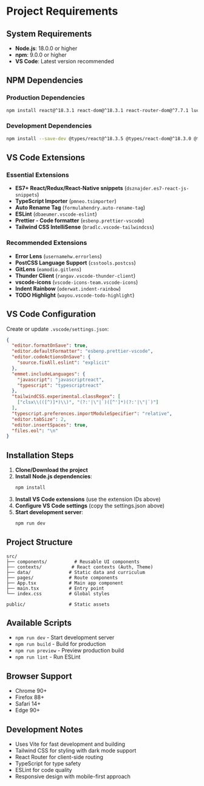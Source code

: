# Project Requirements

## System Requirements

- **Node.js**: 18.0.0 or higher
- **npm**: 9.0.0 or higher
- **VS Code**: Latest version recommended

## NPM Dependencies

### Production Dependencies
```bash
npm install react@^18.3.1 react-dom@^18.3.1 react-router-dom@^7.7.1 lucide-react@^0.344.0
```

### Development Dependencies
```bash
npm install --save-dev @types/react@^18.3.5 @types/react-dom@^18.3.0 @types/react-router-dom@^5.3.3 @vitejs/plugin-react@^4.3.1 typescript@^5.5.3 vite@^5.4.2 tailwindcss@^3.4.1 autoprefixer@^10.4.18 postcss@^8.4.35 eslint@^9.9.1 @eslint/js@^9.9.1 typescript-eslint@^8.3.0 eslint-plugin-react-hooks@^5.1.0-rc.0 eslint-plugin-react-refresh@^0.4.11 globals@^15.9.0
```

## VS Code Extensions

### Essential Extensions
- **ES7+ React/Redux/React-Native snippets** (`dsznajder.es7-react-js-snippets`)
- **TypeScript Importer** (`pmneo.tsimporter`)
- **Auto Rename Tag** (`formulahendry.auto-rename-tag`)
- **ESLint** (`dbaeumer.vscode-eslint`)
- **Prettier - Code formatter** (`esbenp.prettier-vscode`)
- **Tailwind CSS IntelliSense** (`bradlc.vscode-tailwindcss`)

### Recommended Extensions
- **Error Lens** (`usernamehw.errorlens`)
- **PostCSS Language Support** (`csstools.postcss`)
- **GitLens** (`eamodio.gitlens`)
- **Thunder Client** (`rangav.vscode-thunder-client`)
- **vscode-icons** (`vscode-icons-team.vscode-icons`)
- **Indent Rainbow** (`oderwat.indent-rainbow`)
- **TODO Highlight** (`wayou.vscode-todo-highlight`)

## VS Code Configuration

Create or update `.vscode/settings.json`:

```json
{
  "editor.formatOnSave": true,
  "editor.defaultFormatter": "esbenp.prettier-vscode",
  "editor.codeActionsOnSave": {
    "source.fixAll.eslint": "explicit"
  },
  "emmet.includeLanguages": {
    "javascript": "javascriptreact",
    "typescript": "typescriptreact"
  },
  "tailwindCSS.experimental.classRegex": [
    ["clsx\\(([^)]*)\\)", "(?:'|\"|`)([^']*)(?:'|\"|`)"]
  ],
  "typescript.preferences.importModuleSpecifier": "relative",
  "editor.tabSize": 2,
  "editor.insertSpaces": true,
  "files.eol": "\n"
}
```

## Installation Steps

1. **Clone/Download the project**
2. **Install Node.js dependencies**:
   ```bash
   npm install
   ```
3. **Install VS Code extensions** (use the extension IDs above)
4. **Configure VS Code settings** (copy the settings.json above)
5. **Start development server**:
   ```bash
   npm run dev
   ```

## Project Structure

```
src/
├── components/          # Reusable UI components
├── contexts/           # React contexts (Auth, Theme)
├── data/              # Static data and curriculum
├── pages/             # Route components
├── App.tsx            # Main app component
├── main.tsx           # Entry point
└── index.css          # Global styles

public/                # Static assets
```

## Available Scripts

- `npm run dev` - Start development server
- `npm run build` - Build for production
- `npm run preview` - Preview production build
- `npm run lint` - Run ESLint

## Browser Support

- Chrome 90+
- Firefox 88+
- Safari 14+
- Edge 90+

## Development Notes

- Uses Vite for fast development and building
- Tailwind CSS for styling with dark mode support
- React Router for client-side routing
- TypeScript for type safety
- ESLint for code quality
- Responsive design with mobile-first approach